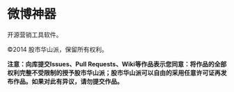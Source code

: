 微博神器
===========
开源营销工具软件。

©2014 股市华山派，保留所有权利。

**注意：向库提交Issues、Pull Requests、Wiki等作品表示您同意：将作品的全部权利完整不受限制的授予股市华山派；股市华山派可以自由的采用任意许可证再发布作品。如果对此有异议，请勿提交作品。**

